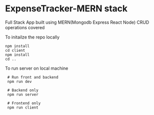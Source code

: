 # ExpenseTracker-MERN stack

Full Stack App built using MERN(Mongodb Express React Node)
CRUD operations covered

To initailze the repo locally 
```
npm install
cd client
npm install
cd ..
```
To run server on local machine
```
 # Run front and backend
 npm run dev
 
 # Backend only
 npm run server
 
 # Frontend only
 npm run client
 ```
